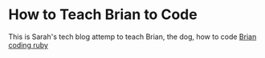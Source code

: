 # How to Teach Brian to Code

This is Sarah's tech blog attemp to teach Brian, the dog, how to code
[Brian coding ruby](https://github.com/sarahkwak/sarahkwak.github.io/blob/master/blog/stylesheets/bri_computer.JPG)

